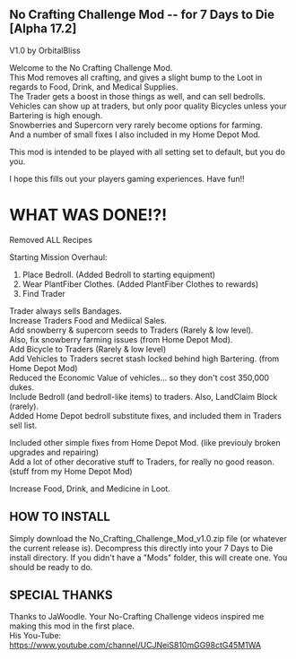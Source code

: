 No Crafting Challenge Mod -- for 7 Days to Die [Alpha 17.2]
------------------------------------------------
V1.0 by OrbitalBliss

Welcome to the No Crafting Challenge Mod.  
This Mod removes all crafting, and gives a slight bump to the Loot in regards to Food, Drink, and Medical Supplies.  
The Trader gets a boost in those things as well, and can sell bedrolls.  
Vehicles can show up at traders, but only poor quality Bicycles unless your Bartering is high enough.  
Snowberries and Supercorn very rarely become options for farming.  
And a number of small fixes I also included in my Home Depot Mod.  

This mod is intended to be played with all setting set to default, but you do you.

I hope this fills out your players gaming experiences.  Have fun!!


WHAT WAS DONE!?!
==================

Removed ALL Recipes

Starting Mission Overhaul:  
   1) Place Bedroll. (Added Bedroll to starting equipment)  
   2) Wear PlantFiber Clothes. (Added PlantFiber Clothes to rewards)  
   3) Find Trader

Trader always sells Bandages.  
Increase Traders Food and Mediical Sales.  
Add snowberry & supercorn seeds to Traders (Rarely & low level).  
   Also, fix snowberry farming issues (from Home Depot Mod).  
Add Bicycle to Traders (Rarely & low level)  
Add Vehicles to Traders secret stash locked behind high Bartering. (from Home Depot Mod)  
	Reduced the Economic Value of vehicles... so they don't cost 350,000 dukes.  
Include Bedroll (and bedroll-like items) to traders.  Also, LandClaim Block (rarely).  
	Added Home Depot bedroll substitute fixes, and included them in Traders sell list.

Included other simple fixes from Home Depot Mod. (like previouly broken upgrades and repairing)  
Add a lot of other decorative stuff to Traders, for really no good reason. (stuff from my Home Depot Mod)

Increase Food, Drink, and Medicine in Loot.

HOW TO INSTALL
--------------------------
Simply download the No_Crafting_Challenge_Mod_v1.0.zip file (or whatever the current release is).  Decompress this directly into your 7 Days to Die install directory.  If you didn't have a "Mods" folder, this will create one.  You should be ready to do.

SPECIAL THANKS
--------------------------
Thanks to JaWoodle.  Your No-Crafting Challenge videos inspired me making this mod in the first place.  
His You-Tube: https://www.youtube.com/channel/UCJNeiS810mGG98ctG45M1WA

